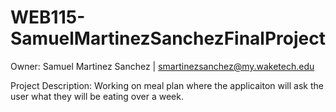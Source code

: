 # WEB115-SamuelMartinezSanchezFinalProject

Owner: Samuel Martinez Sanchez | smartinezsanchez@my.waketech.edu

Project Description: Working on meal plan where the applicaiton will ask the user what they will be eating over a week.
